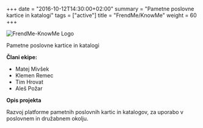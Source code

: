 +++
date = "2016-10-12T14:30:00+02:00"
summary = "Pametne poslovne kartice in katalogi"
tags = ["active"]
title = "FrendMe/KnowMe"
weight = 60
+++

<img src="/img/ekipa-frendme-knowme.png" alt="FrendMe-KnowMe Logo" style="max-width: 250px" />

Pametne poslovne kartice in katalogi

<!--more-->

**Člani ekipe:**

- Matej Mivšek
- Klemen Remec
- Tim Hrovat
- Aleš Požar

**Opis projekta**

Razvoj platforme pametnih poslovnih kartic in katalogov, za uporabo v poslovnem in družabnem okolju.
